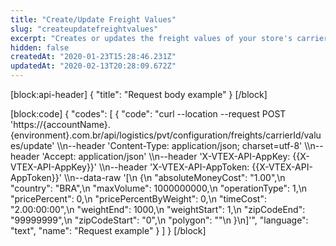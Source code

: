 ```yaml
---
title: "Create/Update Freight Values"
slug: "createupdatefreightvalues"
excerpt: "Creates or updates the freight values of your store's carriers."
hidden: false
createdAt: "2020-01-23T15:28:46.231Z"
updatedAt: "2020-02-13T20:28:09.672Z"
---
```

[block:api-header]
{
  "title": "Request body example"
}
[/block]

[block:code]
{
  "codes": [
    {
      "code": "curl --location --request POST 'https://{accountName}.{environment}.com.br/api/logistics/pvt/configuration/freights/carrierId/values/update' \\\n--header 'Content-Type: application/json; charset=utf-8' \\\n--header 'Accept: application/json' \\\n--header 'X-VTEX-API-AppKey: {{X-VTEX-API-AppKey}}' \\\n--header 'X-VTEX-API-AppToken: {{X-VTEX-API-AppToken}}' \\\n--data-raw '[\n  {\n    \"absoluteMoneyCost\": \"1.00\",\n    \"country\": \"BRA\",\n    \"maxVolume\": 1000000000,\n    \"operationType\": 1,\n    \"pricePercent\": 0,\n    \"pricePercentByWeight\": 0,\n    \"timeCost\": \"2.00:00:00\",\n    \"weightEnd\": 1000,\n    \"weightStart\": 1,\n    \"zipCodeEnd\": \"99999999\",\n    \"zipCodeStart\": \"0\",\n    \"polygon\": \"\"\n  }\n]'",
      "language": "text",
      "name": "Request example"
    }
  ]
}
[/block]